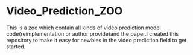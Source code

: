 # Video_Prediction_ZOO
This is a zoo which contain all kinds of video prediction model code(reimplementation or author provide)and the paper.I created this repository to make it easy for newbies in the video prediction field to get started.
